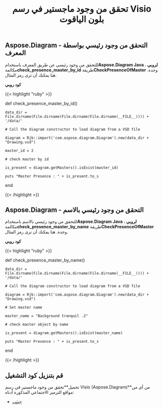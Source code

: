 ﻿---
title: تحقق من وجود ماجستير في رسم Visio بلون الياقوت
type: docs
weight: 10
url: /ar/java/check-presence-of-a-master-in-the-visio-drawing-in-ruby/
---
## **Aspose.Diagram - التحقق من وجود رئيسي بواسطة المعرف**
 للتحقق من وجود رئيسي عن طريق المعرف باستخدام**Aspose.Diagram Java لروبي** ، مكالمة**check_presence_master_by_id** طريقة**CheckPresenceOfMaster** وحدة. هنا يمكنك أن ترى رمز المثال.

**كود روبي**

{{< highlight "ruby" >}}

 def check_presence_master_by_id()

    data_dir = File.dirname(File.dirname(File.dirname(File.dirname(__FILE__)))) + '/data/'

    # Call the diagram constructor to load diagram from a VSD file

    diagram = Rjb::import('com.aspose.diagram.Diagram').new(data_dir + "Drawing.vsd")

    master_id = 2

    # check master by id

    is_present = diagram.getMasters().isExist(master_id)

    puts "Master Presence : " + is_present.to_s

end

{{< /highlight >}}
## **Aspose.Diagram - التحقق من وجود رئيسي بالاسم**
 للتحقق من وجود رئيسي بالاسم باستخدام**Aspose.Diagram Java لروبي** ، مكالمة**check_presence_master_by_name** طريقة**CheckPresenceOfMaster** وحدة. هنا يمكنك أن ترى رمز المثال.

**كود روبي**

{{< highlight "ruby" >}}

 def check_presence_master_by_name()

    data_dir = File.dirname(File.dirname(File.dirname(File.dirname(__FILE__)))) + '/data/'

    # Call the diagram constructor to load diagram from a VSD file

    diagram = Rjb::import('com.aspose.diagram.Diagram').new(data_dir + "Drawing.vsd")

    # Set master name

    master_name = "Background tranquil .2"

    # check master object by name

    is_present = diagram.getMasters().isExist(master_name)

    puts "Master Presence : " + is_present.to_s

end

{{< /highlight >}}
## **قم بتنزيل كود التشغيل**
 تحميل**تحقق من وجود ماجستير في رسم Visio (Aspose.Diagram)**من أي من مواقع الترميز الاجتماعي المذكورة أدناه:

- [جيثب](https://github.com/asposediagram/Aspose.Diagram-for-Java/blob/master/Plugins/Aspose_Diagram_Java_for_Ruby/lib/asposediagramjava/Masters/checkpresenceofmaster.rb)
